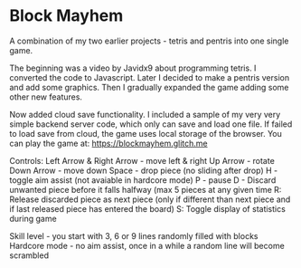 # Block Mayhem

A combination of my two earlier projects - tetris and pentris into one single game.

The beginning was a video by Javidx9 about programming tetris. I converted the code to Javascript. Later I decided to make a pentris version and add some graphics. Then I gradually expanded the game adding some other new features.

Now added cloud save functionality. I included a sample of my very very simple backend server code, which only can save and load one file.
If failed to load save from cloud, the game uses local storage of the browser.
You can play the game at: https://blockmayhem.glitch.me

Controls:
Left Arrow & Right Arrow - move left & right
Up Arrow - rotate
Down Arrow - move down
Space - drop piece (no sliding after drop)
H - toggle aim assist (not avaiable in hardcore mode)
P - pause
D - Discard unwanted piece before it falls halfway (max 5 pieces at any given time
R: Release discarded piece as next piece (only if different than next piece and if last released piece has entered the board)
S: Toggle display of statistics during game

Skill level - you start with 3, 6 or 9 lines randomly filled with blocks
Hardcore mode - no aim assist, once in a while a random line will become scrambled
